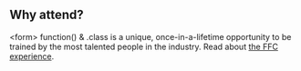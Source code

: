 ## Why attend?

&lt;form&gt; function() & .class is a unique, once-in-a-lifetime opportunity to be trained by the most talented people in the industry. Read about <a href="https://medium.com/philippine-web-designers/why-you-should-attend-the-form-function-class-conference-99ece6e73a87" class="anchor red" target="_blank" rel="noopener">the FFC experience</a>.<!--, or how to <a href="#" class="anchor red" target="_blank" rel="noopener">convince your boss!</a>-->
